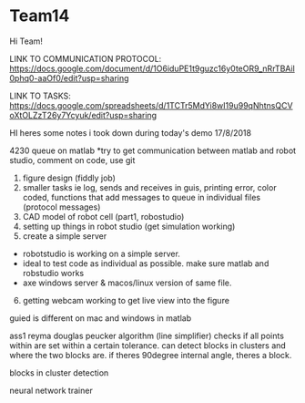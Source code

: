 # Team14

Hi Team!

LINK TO COMMUNICATION PROTOCOL: https://docs.google.com/document/d/1O6iduPE1t9guzc16y0teOR9_nRrTBAil0phq0-aaOf0/edit?usp=sharing 

LINK TO TASKS: https://docs.google.com/spreadsheets/d/1TCTr5MdYi8wI19u99qNhtnsQCVoXtOLZzT26y7Ycyuk/edit?usp=sharing

HI heres some notes i took down during today's demo 17/8/2018


4230 queue on matlab 
*try to get communication between matlab and robot studio, comment on code, use git
1. figure design (fiddly job) 
2. smaller tasks ie log, sends and receives in guis, printing error, color coded, functions that add messages to queue in individual files (protocol messages)
3. CAD model of robot cell  (part1, robostudio)
4. setting up things in robot studio (get simulation working)
5. create a simple server 
- robotstudio is working on a simple server. 
- ideal to test code as individual as possible. make sure matlab and robstudio works 
- axe windows server & macos/linux version of same file. 
6. getting webcam working to get live view into the figure

guied is different on mac and windows in matlab


ass1
reyma douglas peucker algorithm (line simplifier) checks if all points within are set within a certain tolerance. can detect blocks in clusters and where the two blocks are. 
if theres 90degree internal angle, theres a block. 

blocks in cluster detection

neural network trainer
